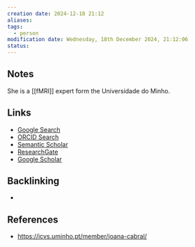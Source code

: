 ```yaml
---
creation date: 2024-12-18 21:12
aliases: 
tags:
  - person
modification date: Wednesday, 18th December 2024, 21:12:06
status:
---
```


## Notes
She is a [[fMRI]] expert form the Universidade do Minho.
## Links

- [Google Search](https://www.google.com/search?q=Joana+Cabral)
- [ORCID Search](https://orcid.org/orcid-search/search?searchQuery=Joana%20Cabral)
- [Semantic Scholar](https://www.semanticscholar.org/search?q=Joana%20Cabral&sort=relevance)
- [ResearchGate](https://www.researchgate.net/search?q=Joana%20Cabral)
- [Google Scholar](https://scholar.google.com/scholar?q=Joana+Cabral)

## Backlinking
+ 

## References
+ https://icvs.uminho.pt/member/joana-cabral/
